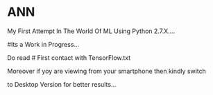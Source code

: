 # ANN
My First Attempt In The World Of ML Using Python 2.7.X....


#Its a Work in Progress...


Do read # First contact with TensorFlow.txt 

Moreover if yoy are viewing from your smartphone then kindly switch 

to Desktop Version for better results...
